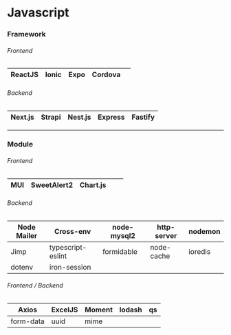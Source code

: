 # Javascript

### Framework
###### Frontend
| ReactJS | Ionic | Expo | Cordova | |
| - | - | - | - | - |

###### Backend
| Next.js | Strapi | Nest.js | Express | Fastify |
| - | - | - | - | - |

---

### Module
###### Frontend
| MUI | SweetAlert2 | Chart.js | | |
| - | - | - | - | - |

###### Backend
| Node Mailer | Cross-env | node-mysql2 | http-server | nodemon |
| - | - | - | - | - |
| Jimp | typescript-eslint | formidable | node-cache | ioredis |
| dotenv | iron-session |

###### Frontend / Backend
| Axios | ExcelJS | Moment | lodash | qs |
| - | - | - | - | - |
| form-data | uuid | mime |
